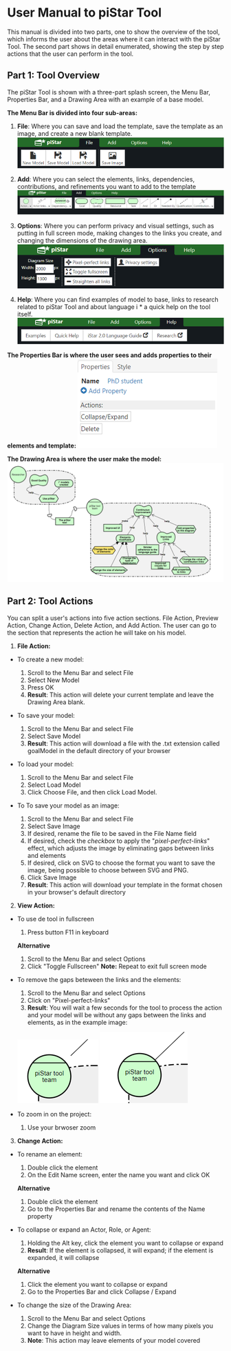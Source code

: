 # User Manual to piStar Tool

This manual is divided into two parts, one to show the overview of the tool, which informs the user about the areas where it can interact 
with the piStar Tool. The second part shows in detail enumerated, showing the step by step actions that the user can perform in the tool.

## Part 1: Tool Overview

The piStar Tool is shown with a three-part splash screen, the Menu Bar, Properties Bar, and a Drawing Area with an example of a base model.

**The Menu Bar is divided into four sub-areas:**

1. **File**: Where you can save and load the template, save the template as an image, and create a new blank template.
![File Toolbar](images/FileToolbar.PNG)

2. **Add**: Where you can select the elements, links, dependencies, contributions, and refinements you want to add to the template
![Add Toolbar](images/AddToolbar.PNG)

3. **Options**: Where you can perform privacy and visual settings, such as putting in full screen mode, making changes to the links you create, and changing the dimensions of the drawing area.
![Options Toolbar](images/OptionsToolbar.PNG)

4. **Help**: Where you can find examples of model to base, links to research related to piStar Tool and about language i * a quick help on the tool itself.
![Help Toolbar](images/HelpToolbar.PNG)

**The Properties Bar is where the user sees and adds properties to their elements and template:**
![Options Toolbar](images/PropertiesToolbar.PNG)

**The Drawing Area is where the user make the model:**
![Options Toolbar](images/DrawingArea.PNG)

## Part 2: Tool Actions

You can split a user's actions into five action sections. File Action, Preview Action, Change Action, Delete Action, and Add Action. The user can go to the section that represents the action he will take on his model.

1. **File Action:**

* To create a new model:
  1. Scroll to the Menu Bar and select File
  2. Select New Model
  3. Press OK
  4. **Result**: This action will delete your current template and leave the Drawing Area blank.
  
* To save your model:
  1. Scroll to the Menu Bar and select File
  2. Select Save Model
  3. **Result**: This action will download a file with the .txt extension called goalModel in the default directory of your browser
  
* To load your model:
  1. Scroll to the Menu Bar and select File
  2. Select Load Model
  3. Click Choose File, and then click Load Model.
  
* To To save your model as an image:
  1. Scroll to the Menu Bar and select File
  2. Select Save Image
  3. If desired, rename the file to be saved in the File Name field
  4. If desired, check the *checkbox* to apply the "*pixel-perfect-links*" effect, which adjusts the image by eliminating gaps between links and elements
  5. If desired, click on SVG to choose the format you want to save the image, being possible to choose between SVG and PNG.
  6. Click Save Image
  7. **Result**: This action will download your template in the format chosen in your browser's default directory

2. **View Action:**

* To use de tool in fullscreen
  1. Press button F11 in keyboard
  
  **Alternative**
    1. Scroll to the Menu Bar and select Options
    2. Click "Toggle Fullscreen"
  **Note:** Repeat to exit full screen mode
  
* To remove the gaps beteween the links and the elements:
  1. Scroll to the Menu Bar and select Options
  2. Click on "Pixel-perfect-links"
  3. **Result**: You will wait a few seconds for the tool to process the action and your model will be without any gaps between the links and elements, as in the example image:
  
  ![Before the Pixel-perfect-links](images/Before.PNG)      ![After the Pixel-perfect-links](images/After.PNG) 
  
* To zoom in on the project:
  1. Use your brwoser zoom

3. **Change Action:**

* To rename an element:
  1. Double click the element
  2. On the Edit Name screen, enter the name you want and click OK
  
  **Alternative**
    1. Double click the element
    2. Go to the Properties Bar and rename the contents of the Name property
* To collapse or expand an Actor, Role, or Agent:
  1. Holding the Alt key, click the element you want to collapse or expand
  2. **Result**: If the element is collapsed, it will expand; if the element is expanded, it will collapse
  
  **Alternative**
    1. Click the element you want to collapse or expand
    2. Go to the Properties Bar and click Collapse / Expand
    
* To change the size of the Drawing Area:
  1. Scroll to the Menu Bar and select Options
  2. Change the Diagram Size values in terms of how many pixels you want to have in height and width.
  3. **Note**: This action may leave elements of your model covered

  
